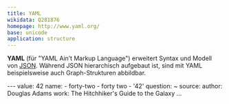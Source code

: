 ```yaml
---
title: YAML
wikidata: Q281876
homepage: http://www.yaml.org/
base: unicode
application: structure
---
```


**YAML** (für "YAML Ain’t Markup Language") erweitert Syntax und Modell von
[JSON](json). Während JSON hierarchisch aufgebaut ist, sind mit YAML
beispielsweise auch Graph-Strukturen abbildbar.

<example highlight="yaml">
    ---
    value: 42
    name:
    - forty-two
    - forty two
    - '42'
    question: ~
    source:
      author: Douglas Adams
      work: The Hitchhiker's Guide to the Galaxy
    ...
</example>
